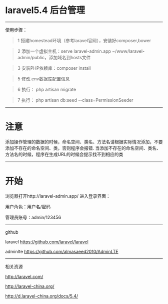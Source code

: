 # laravel5.4 后台管理

---
使用步骤：
> 1 搭建homestead环境（参考laravel官网），安装好composer,bower

> 2 添加一个虚拟主机：serve laravel-admin.app ~/www/laravel-admin/public，添加域名到hosts文件

> 3 安装PHP依赖库：composer install

> 5 修改.env数据库配置信息

> 6 执行： php artisan migrate

> 7 执行： php artisan db:seed --class=PermissionSeeder

----

# 注意
添加操作管理的数据的时候，命名空间、类名、方法名请根据实际情况添加，不要添加不存在的命名空间、类，否则程序会报错.
当添加不存在的命名空间、类名、方法名的时候，程序在生成URL的时候会提示找不到相应的类

----

# 开始
浏览器打开http://laravel-admin.app/  进入登录界面：

用户角色：用户名/密码

管理员账号：admin/123456


----

github

laravel    https://github.com/laravel/laravel

adminlte   https://github.com/almasaeed2010/AdminLTE

-----
相关资源


http://laravel.com/

http://laravel-china.org/

http://d.laravel-china.org/docs/5.4/
